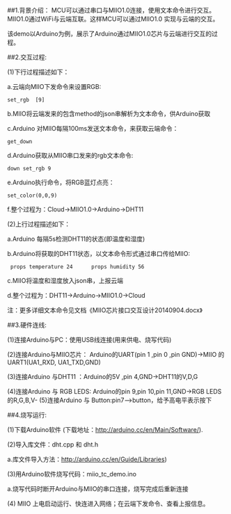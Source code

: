 ##1.背景介绍：
MCU可以通过串口与MIIO1.0连接，使用文本命令进行交互。MIIO1.0通过WiFi与云端互联。这样MCU可以通过MIIO1.0 实现与云端的交互。

该demo以Arduino为例，展示了Arduino通过MIIO1.0芯片与云端进行交互的过程。

##2.交互过程:

(1)下行过程描述如下：

   a.云端向MIIO下发命令来设置RGB: 
    
    set_rgb  [9]

   b.MIIO将云端发来的包含method的json串解析为文本命令，供Arduino获取

   c.Arduino 对MIIO每隔100ms发送文本命令，来获取云端命令：
   
    get_down 

   d.Arduino获取从MIIO串口发来的rgb文本命令: 
    
    down set_rgb 9

   e.Arduino执行命令，将RGB蓝灯点亮：
    
    set_color(0,0,9)

   f.整个过程为：Cloud->MIIO1.0->Arduino->DHT11

(2)上行过程描述如下：

   a.Arduino 每隔5s检测DHT11的状态(即温度和湿度) 

   b.Arduino将获取的DHT11状态，以文本命令形式通过串口传给MIIO:

     props temperature 24      props humidity 56

   c.MIIO将温度和湿度放入json串，上报云端

   d.整个过程为：DHT11->Arduino->MIIO1.0->Cloud

注：更多详细文本命令见文档《MIIO芯片接口交互设计20140904.docx》

##3.硬件连线:

(1)连接Arduino与PC：使用USB线连接(用来供电、烧写代码)

(2)连接Arduino与MIIO芯片： Arduino的UART(pin 1 ,pin 0 ,pin GND)->MIIO 的UART1(UA1_RXD, UA1_TXD,GND)

(3)连接Arduino 与DHT11 ：Arduino的5V ,pin 4,GND->DHT11的V,D,G

(4)连接Arduino 与 RGB LEDS: Arduino的pin 9,pin 10,pin 11,GND->RGB LEDS的R,G,B,V-
(5)连接Arduino 与 Button:pin7-->button，给予高电平表示按下

##4.烧写运行:

(1)下载Arduino软件 (下载地址：http://arduino.cc/en/Main/Software/).

(2)导入库文件：dht.cpp 和 dht.h 

   a.库文件导入方法：http://arduino.cc/en/Guide/Libraries)

(3)用Arduino软件烧写代码：miio_tc_demo.ino

   a.烧写代码时断开Arduino与MIIO的串口连接，烧写完成后重新连接
   
(4) MIIO 上电启动运行、快连进入网络；在云端下发命令、查看上报信息。
